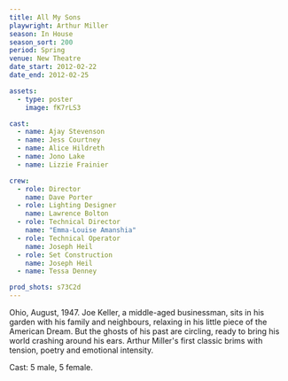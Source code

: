 ```yaml
---
title: All My Sons
playwright: Arthur Miller
season: In House
season_sort: 200
period: Spring
venue: New Theatre
date_start: 2012-02-22
date_end: 2012-02-25

assets:
  - type: poster
    image: fK7rLS3

cast:
  - name: Ajay Stevenson
  - name: Jess Courtney
  - name: Alice Hildreth
  - name: Jono Lake
  - name: Lizzie Frainier

crew:
  - role: Director
    name: Dave Porter
  - role: Lighting Designer
    name: Lawrence Bolton
  - role: Technical Director
    name: "Emma-Louise Amanshia"
  - role: Technical Operator
    name: Joseph Heil
  - role: Set Construction
    name: Joseph Heil
  - name: Tessa Denney

prod_shots: s73C2d
---
```


Ohio, August, 1947. Joe Keller, a middle-aged businessman, sits in his garden with his family and neighbours, relaxing in his little piece of the American Dream. But the ghosts of his past are circling, ready to bring his world crashing around his ears. Arthur Miller's first classic brims with tension, poetry and emotional intensity.

Cast: 5 male, 5 female.
